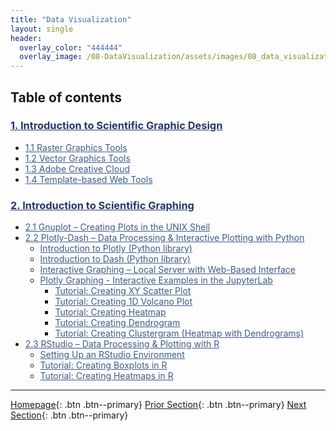 ```yaml
---
title: "Data Visualization"
layout: single
header:
  overlay_color: "444444"
  overlay_image: /08-DataVisualization/assets/images/08_data_visualization_banner.png
---
```





## Table of contents

### **<a href="01-scientific-graphic-design-intro" style="color: #24376b;">1. Introduction to Scientific Graphic Design</a>**
* <a href="01A-raster-graphics-tools" style="color: #3f5a8a;">1.1 Raster Graphics Tools</a>
* <a href="01B-vector-graphics-tools" style="color: #3f5a8a;">1.2 Vector Graphics Tools</a>
* <a href="01C-adobe-creative-cloud" style="color: #3f5a8a;">1.3 Adobe Creative Cloud</a>
* <a href="01D-template-based-web-tools" style="color: #3f5a8a;">1.4 Template-based Web Tools</a>

### **<a href="02-introduction-to-scientific-graphing" style="color: #24376b;">2. Introduction to Scientific Graphing</a>**
* <a href="02A-0-gnuplot-basics" style="color: #3f5a8a;">2.1 Gnuplot – Creating Plots in the UNIX Shell</a>
* <a href="02B-0-interactive-graphing-with-python" style="color: #3f5a8a;">2.2 Plotly-Dash – Data Processing & Interactive Plotting with Python</a>
  * <a href="02B-1-intro-to-plotly-graphs" style="color: #3f5a8a;">Introduction to Plotly (Python library)</a>
  * <a href="02B-2-intro-to-dash-widgets" style="color: #3f5a8a;">Introduction to Dash (Python library)</a>
  * <a href="02B-3-plotly-examples-as-local-server" style="color: #3f5a8a;">Interactive Graphing – Local Server with Web-Based Interface</a>
  * <a href="02B-3-plotly-examples-in-jupyterlab" style="color: #3f5a8a;">Plotly Graphing - Interactive Examples in the JupyterLab</a>
    * <a href="02B-4-plotly-tutorial-scatter-plot" style="color: #3f5a8a;">Tutorial: Creating XY Scatter Plot</a>
    * <a href="02B-5-plotly-tutorial-volcano-plot" style="color: #3f5a8a;">Tutorial: Creating 1D Volcano Plot</a>
    * <a href="02B-6-plotly-tutorial-heatmap-plot" style="color: #3f5a8a;">Tutorial: Creating Heatmap</a>
    * <a href="02B-7-plotly-tutorial-dendrogram-plot" style="color: #3f5a8a;">Tutorial: Creating Dendrogram</a>
    * <a href="02B-8-plotly-tutorial-clustergram-plot" style="color: #3f5a8a;">Tutorial: Creating Clustergram (Heatmap with Dendrograms)</a>
* <a href="02C-0-graphing-with-rstudio" style="color: #3f5a8a;">2.3 RStudio – Data Processing & Plotting with R</a>
  * <a href="02C-1-setting-up-rstudio" style="color: #3f5a8a;">Setting Up an RStudio Environment</a>
  * <a href="02C-2-rstudio-tutorial-box-plot" style="color: #3f5a8a;">Tutorial: Creating Boxplots in R</a>
  * <a href="02C-3-rstudio-tutorial-heatmap-plot" style="color: #3f5a8a;">Tutorial: Creating Heatmaps in R</a>


---

[Homepage](../index.md){: .btn  .btn--primary}
[Prior Section](../07-DataParsing/00-DataParsing-LandingPage){: .btn  .btn--primary}
[Next Section](../09-ProjectManagement/00-ProjectManagement-LandingPage){: .btn  .btn--primary}
